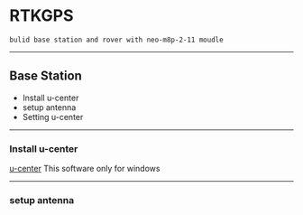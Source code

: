 # RTKGPS
    bulid base station and rover with neo-m8p-2-11 moudle
* * *


## Base Station
* Install u-center 
* setup antenna 
* Setting u-center
* * *

### Install u-center 
[u-center](https://www.u-blox.com/en/product/u-center)
    This software only for windows
* * *

### setup antenna
    
    
    
